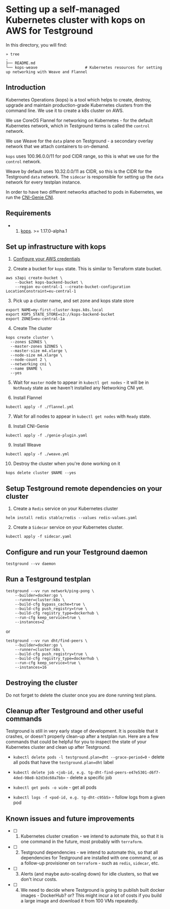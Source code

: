 # Setting up a self-managed Kubernetes cluster with kops on AWS for Testground

In this directory, you will find:

```
» tree
.
├── README.md
└── kops-weave                     # Kubernetes resources for setting up networking with Weave and Flannel
```

## Introduction

Kubernetes Operations (kops) is a tool which helps to create, destroy, upgrade and maintain production-grade Kubernetes clusters from the command line. We use it to create a k8s cluster on AWS.

We use CoreOS Flannel for networking on Kubernetes - for the default Kubernetes network, which in Testground terms is called the `control` network.

We use Weave for the `data` plane on Testground - a secondary overlay network that we attach containers to on-demand.

`kops` uses 100.96.0.0/11 for pod CIDR range, so this is what we use for the `control` network.

Weave by default uses 10.32.0.0/11 as CIDR, so this is the CIDR for the Testground `data` network. The `sidecar` is responsible for setting up the `data` network for every testplan instance.

In order to have two different networks attached to pods in Kubernetes, we run the [CNI-Genie CNI](https://github.com/cni-genie/CNI-Genie).


## Requirements

- 1. [kops](https://github.com/kubernetes/kops/releases). >= 1.17.0-alpha.1


## Set up infrastructure with kops

1. [Configure your AWS credentials](https://docs.aws.amazon.com/cli/)

2. Create a bucket for `kops` state. This is similar to Terraform state bucket.

```
aws s3api create-bucket \
    --bucket kops-backend-bucket \
    --region eu-central-1 --create-bucket-configuration LocationConstraint=eu-central-1
```

3. Pick up a cluster name, and set zone and kops state store

```
export NAME=my-first-cluster-kops.k8s.local
export KOPS_STATE_STORE=s3://kops-backend-bucket
export ZONES=eu-central-1a
```

4. Create The cluster

```
kops create cluster \
  --zones $ZONES \
  --master-zones $ZONES \
  --master-size m4.xlarge \
  --node-size m4.xlarge \
  --node-count 2 \
  --networking cni \
  --name $NAME \
  --yes
```

5. Wait for `master` node to appear in `kubectl get nodes` - it will be in `NotReady` state as we haven't installed any Networking CNI yet.

6. Install Flannel

```
kubectl apply -f ./flannel.yml
```

7. Wait for all nodes to appear in `kubectl get nodes` with `Ready` state.

8. Install CNI-Genie

```
kubectl apply -f ./genie-plugin.yaml
```

9. Install Weave

```
kubectl apply -f ./weave.yml
```

10. Destroy the cluster when you're done working on it

```
kops delete cluster $NAME --yes
```


## Setup Testground remote dependencies on your cluster

1. Create a `Redis` service on your Kubernetes cluster

```
helm install redis stable/redis --values redis-values.yaml
```

2. Create a `Sidecar` service on your Kubernetes cluster.

```
kubectl apply -f sidecar.yaml
```


## Configure and run your Testground daemon

```
testground --vv daemon
```


## Run a Testground testplan

```
testground --vv run network/ping-pong \
    --builder=docker:go \
    --runner=cluster:k8s \
    --build-cfg bypass_cache=true \
    --build-cfg push_registry=true \
    --build-cfg registry_type=dockerhub \
    --run-cfg keep_service=true \
    --instances=2
```

or

```
testground --vv run dht/find-peers \
    --builder=docker:go \
    --runner=cluster:k8s \
    --build-cfg push_registry=true \
    --build-cfg registry_type=dockerhub \
    --run-cfg keep_service=true \
    --instances=16
```

## Destroying the cluster

Do not forget to delete the cluster once you are done running test plans.


## Cleanup after Testground and other useful commands

Testground is still in very early stage of development. It is possible that it crashes, or doesn't properly clean-up after a testplan run. Here are a few commands that could be helpful for you to inspect the state of your Kubernetes cluster and clean up after Testground.

- `kubectl delete pods -l testground.plan=dht --grace-period=0` - delete all pods that have the `testground.plan=dht` label

- `kubectl delete job <job-id, e.g. tg-dht-find-peers-e47e5301-d6f7-4ded-98e8-b2d3dc60a7bb>` - delete a specific job

- `kubectl get pods -o wide` - get all pods

- `kubectl logs -f <pod-id, e.g. tg-dht-c95b5>` - follow logs from a given pod


## Known issues and future improvements

- [ ] 1. Kubernetes cluster creation - we intend to automate this, so that it is one command in the future, most probably with `terraform`.

- [ ] 2. Testground dependencies - we intend to automate this, so that all dependencies for Testground are installed with one command, or as a follow-up provisioner on `terraform` - such as `redis`, `sidecar`, etc.

- [ ] 3. Alerts (and maybe auto-scaling down) for idle clusters, so that we don't incur costs.

- [ ] 4. We need to decide where Testground is going to publish built docker images - DockerHub? or? This might incur a lot of costs if you build a large image and download it from 100 VMs repeatedly.

